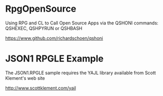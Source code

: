 # RpgOpenSource
Using RPG and CL to Call Open Source Apps via the QSHONI commands: QSHEXEC, QSHPYRUN or QSHBASH 

https://www.github.com/richardschoen/qshoni

# JSON1 RPGLE Example
The JSON1.RPGLE sample requires the YAJL library available from Scott Klement's web site 

http://www.scottklement.com/yajl




